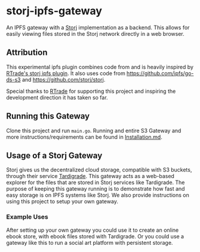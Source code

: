 # storj-ipfs-gateway
An IPFS gateway with a [Storj](http://storj.io) implementation as a backend. This allows for easily viewing files stored in the Storj network directly in a web browser.

## Attribution
This experimental ipfs plugin combines code from and is heavily inspired by [RTrade's storj ipfs plugin](https://github.com/RTradeLtd/storj-ipfs-ds-plugin). It also uses code from https://github.com/ipfs/go-ds-s3 and https://github.com/storj/storj.

Special thanks to [RTrade](https://www.rtradetechnologies.com/) for supporting this project and inspiring the development direction it has taken so far.

## Running this Gateway
Clone this project and run `main.go`. Running and entire S3 Gateway and more instructions/requirements can be found in [Installation.md](https://github.com/jschiarizzi/storj-ipfs-gateway/blob/master/Installation.md).

## Usage of a Storj Gateway
Storj gives us the decentralized cloud storage, compatible with S3 buckets, through their service [Tardigrade](https://tardigrade.io/). This gateway acts as a web-based explorer for the files that are stored in Storj services like Tardigrade. The purpose of keeping this gateway running is to demonstrate how fast and easy storage is on IPFS systems like Storj.  We also provide instructions on using this project to setup your own gateway.

### Example Uses
After setting up your own gateway you could use it to create an online ebook store, with ebook files stored with Tardigrade. Or you could use a gateway like this to run a social art platform with persistent storage. 
